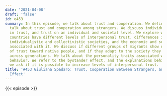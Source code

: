```yaml
---
date: '2021-04-08'
draft: 'false'
id: e453
summary: In this episode, we talk about trust and cooperation. We define trust, and
  talk about trust and cooperation among strangers. We discuss individual differences
  in trust, and trust on an individual and societal level. We explore why different
  countries have different levels of interpersonal trust, differences in trust between
  individualistic and collectivistic societies, and the economic and social outcomes
  associated with it. We discuss if different groups of migrants show different levels
  of trust toward native people, and if they adapt to the society they migrate to
  across generations. We talk about the personality traits associated with prosocial
  behavior. We refer to the bystander effect, and the explanations behind it. Finally,
  we ask if it is possible to increase levels of interpersonal trust.
title: '#453 Giuliana Spadaro: Trust, Cooperation Between Strangers, and the Bystander
  Effect'
---
```

{{< episode >}}
